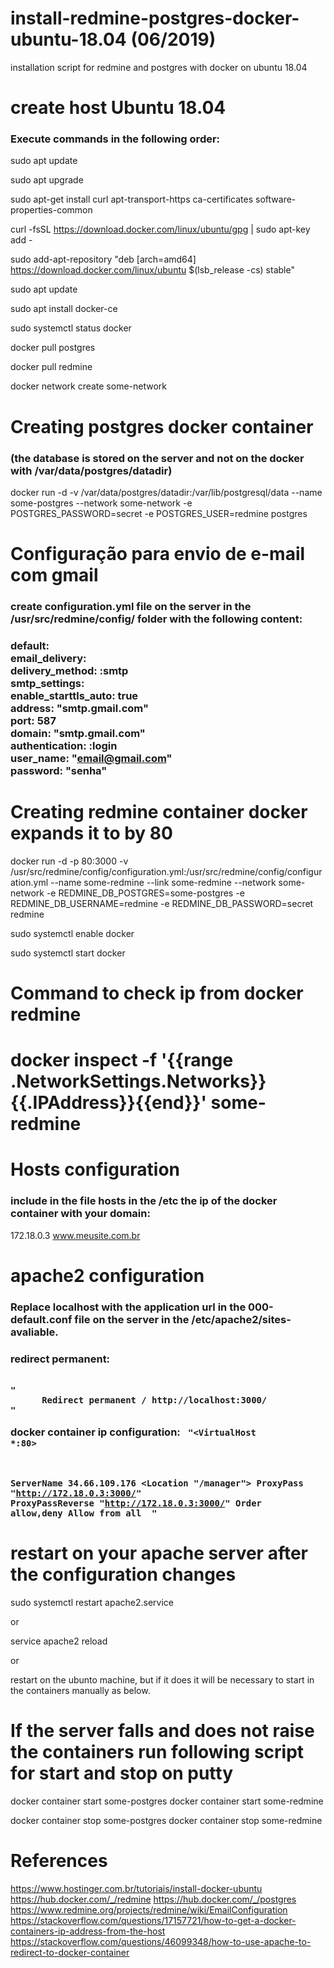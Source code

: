 # install-redmine-postgres-docker-ubuntu-18.04 (06/2019)
 installation script for redmine and postgres with docker on ubuntu 18.04


<h1>create host Ubuntu 18.04</h1>

<h3>Execute commands in the following order:</h3>


sudo apt update

sudo apt upgrade

sudo apt-get install  curl apt-transport-https ca-certificates software-properties-common

curl -fsSL https://download.docker.com/linux/ubuntu/gpg | sudo apt-key add -

sudo add-apt-repository "deb [arch=amd64] https://download.docker.com/linux/ubuntu $(lsb_release -cs) stable"

sudo apt update

sudo apt install docker-ce

sudo systemctl status docker

docker pull postgres

docker pull redmine

docker network create some-network

  
<h1>Creating postgres docker container</h1>
<h3>(the database is stored on the server and not on the docker with  /var/data/postgres/datadir)</h3>


docker run -d -v /var/data/postgres/datadir:/var/lib/postgresql/data --name some-postgres --network some-network -e POSTGRES_PASSWORD=secret -e POSTGRES_USER=redmine postgres


<h1>Configuração para envio de e-mail com gmail</h1>
<h3>create  configuration.yml file on the server in the  /usr/src/redmine/config/ folder with the following content:<h3>


default:<br/>
	email_delivery:<br/>
	delivery_method: :smtp<br/>
	smtp_settings:<br/>
      	enable_starttls_auto: true<br/>
      	address: "smtp.gmail.com"<br/> 
     	port: 587<br/>
    	domain: "smtp.gmail.com"<br/>
     	authentication: :login<br/>
      	user_name: "email@gmail.com" <br/>
      	password: "senha"<br/>


<h1>Creating redmine container docker expands it to by 80</h1>   


docker run -d -p 80:3000 -v /usr/src/redmine/config/configuration.yml:/usr/src/redmine/config/configuration.yml --name some-redmine --link some-redmine --network some-network -e REDMINE_DB_POSTGRES=some-postgres -e REDMINE_DB_USERNAME=redmine -e REDMINE_DB_PASSWORD=secret redmine

sudo systemctl enable docker

sudo systemctl start docker


<h1>Command to check ip from docker redmine<h1>


docker inspect -f '{{range .NetworkSettings.Networks}}{{.IPAddress}}{{end}}' some-redmine

<h1>Hosts configuration</h1>
<h3>include in the file  hosts in the /etc the ip of the docker container with your domain:</h3>


172.18.0.3	www.meusite.com.br


<h1>apache2 configuration</h1>
<h3>Replace localhost with the application url in the 000-default.conf file on the server in the /etc/apache2/sites-avaliable.<h3>


redirect permanent:

<code>
"<VirtualHost *:80>
      Redirect permanent / http://localhost:3000/
</VirtualHost>"
</code>

docker container ip configuration:
<code>
"<VirtualHost *:80>
	
  ServerName 34.66.109.176
  <Location "/manager">
      ProxyPass "http://172.18.0.3:3000/"
      ProxyPassReverse "http://172.18.0.3:3000/"
      Order allow,deny
      Allow from all
  </Location>
</VirtualHost>"
</code>

<h1>restart on your apache server after the configuration changes</h1>


sudo systemctl restart apache2.service

or

service apache2 reload

or

restart on the ubunto machine, but if it does it will be necessary to start in the containers manually as below.


<h1>If the server falls and does not raise the containers run following script for start and stop on putty </h1>


docker container start some-postgres
docker container start some-redmine

docker container stop some-postgres
docker container stop some-redmine


<h1>References</h1>


https://www.hostinger.com.br/tutoriais/install-docker-ubuntu
https://hub.docker.com/_/redmine
https://hub.docker.com/_/postgres
https://www.redmine.org/projects/redmine/wiki/EmailConfiguration
https://stackoverflow.com/questions/17157721/how-to-get-a-docker-containers-ip-address-from-the-host
https://stackoverflow.com/questions/46099348/how-to-use-apache-to-redirect-to-docker-container
